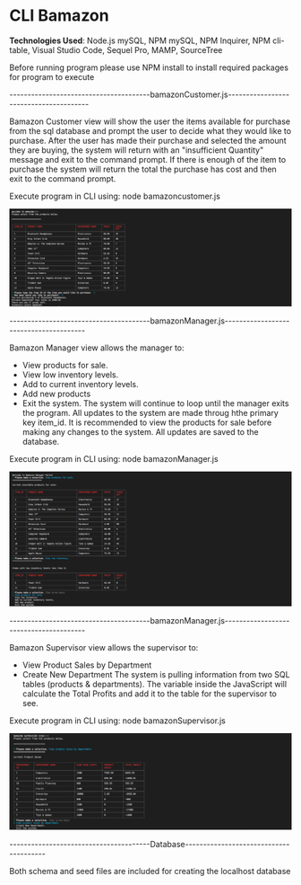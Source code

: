 # CLI Bamazon

<b>Technologies Used</b>: Node.js mySQL, NPM mySQL, NPM Inquirer, NPM cli-table, Visual Studio Code, Sequel Pro, MAMP, SourceTree

Before running program please use NPM install to install required packages for program to execute

---------------------------------------bamazonCustomer.js---------------------------------------

Bamazon Customer view will show the user the items available for purchase from the sql database and prompt the user to decide what they would like to purchase. After the user has made their purchase and selected the amount they are buying, the system will return with an "insufficient Quantity" message and exit to the command prompt. If there is enough of the item to purchase the system will return the total the purchase has cost and then exit to the command prompt. 

Execute program in CLI using: node bamazoncustomer.js

![alt text](https://github.com/pmherman/Bamazon/blob/master/bamazonCustomer.png)

---------------------------------------bamazonManager.js---------------------------------------

Bamazon Manager view allows the manager to:
  - View products for sale.
  - View low inventory levels.
  - Add to current inventory levels.
  - Add new products
  - Exit the system.
The system will continue to loop until the manager exits the program. All updates to the system are made throug hthe primary key item_id. It is recommended to view the products for sale before making any changes to the system. All updates are saved to the database.

Execute program in CLI using: node bamazonManager.js

![alt text](https://github.com/pmherman/Bamazon/blob/master/bamazonManager.png)

---------------------------------------bamazonManager.js---------------------------------------

Bamazon Supervisor view allows the supervisor to:
  - View Product Sales by Department
  - Create New Department
The system is pulling information from two SQL tables (products & departments). The variable inside the JavaScript will calculate the Total Profits and add it to the table for the supervisor to see.

Execute program in CLI using: node bamazonSupervisor.js

![alt text](https://github.com/pmherman/Bamazon/blob/master/bamazonSupervisor.png)


---------------------------------------Database---------------------------------------

Both schema and seed files are included for creating the localhost database
